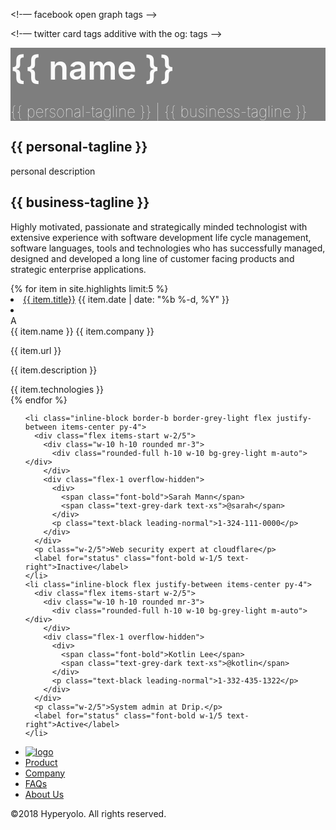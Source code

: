 <html lang="en">
<head>
  <!-— compatability tags -->
  <meta charset="UTF-8">
  <meta name="viewport" content="width=device-width, initial-scale=1.0">
  <meta http-equiv="X-UA-Compatible" content="ie=edge">

  <!-— facebook open graph tags -->
  <meta property="og:title" content="{{ name }}" />
  <meta property="og:description" content="{{ personal-tagline }}" />
  <meta property="og:image" content="https://jeffwindsor.github.io/resources/avatar.png" />
  <meta property="og:url" content="https://jeffwindsor.github.io/" />
  <meta property="og:type" content="website" />

  <!-— twitter card tags additive with the og: tags -->
  <meta name="twitter:title" value="{{ name }}" />
  <meta name="twitter:description" value="{{ personal-tagline }}" />
  <meta name="twitter:image" content="https://jeffwindsor.github.io/resources/avatar.png" />
  <meta name="twitter:url" value="https://www.jeffwindsor.github.io/" />
  <meta name="twitter:card" content="summary_large_image">
  <meta name="twitter:domain" value="github.io" />

  <!-- fonts -->
  <link href=https://fonts.googleapis.com/css?family=Muli:300,400,600,700,800,900 rel="stylesheet">
  <link href="https://fonts.googleapis.com/css?family=Reem+Kufi|Roboto:300" rel="stylesheet">
  <!-- <link rel="stylesheet" href=https://use.fontawesome.com/releases/v5.0.13/css/all.css integrity=sha384-DNOHZ68U8hZfKXOrtjWvjxusGo9WQnrNx2sqG0tfsghAvtVlRW3tvkXWZh58N9jp
    crossorigin="anonymous"> -->
  <link rel="stylesheet" href="https://use.fontawesome.com/releases/v5.3.1/css/all.css"
    integrity="sha384-mzrmE5qonljUremFsqc01SB46JvROS7bZs3IO2EmfFsd15uHvIt+Y8vEf7N7fWAU" crossorigin="anonymous">
  
  <!-- stylesheets -->
  <link rel="stylesheet" type="text/css" href="./css/stitches.css">
  <!-- page styles -->
  <style>
    #landing-section{
      background: linear-gradient( rgba(0, 0, 0, 0.5), rgba(0, 0, 0, 0.5) ), url('./resources/trees2k2k.jpg') no-repeat center;
      color: #FAFAFA;
    }
    .intro {
      font-size: 3.75em;
      font-weight: 600;
    }
    .tagline {
      font-size: 1.5rem;
      margin: 1.5rem 0;
      font-weight: 100;
    }
  </style>

  <title>Jeff Windsor</title>
</head>

<body>
  
  <section 
    class="font-sans h-screen w-full bg-cover text-center flex flex-col items-center justify-center" 
    id="landing-section">
    <div class="intro">{{ name }}</div>
		<div class="tagline">{{ personal-tagline }} | {{ business-tagline }}</div>
  </section>

  <section class="font-sans container m-auto flex flex-col py-8 max-w-xl text-center px-6">
    <h1 class="my-8 max-w-full m-auto text-3xl md:text-4xl lg:text-5xl font-medium">
      {{ personal-tagline }}
    </h1>
    <p class="mt-1 lg:mt-4 max-w-lg m-auto leading-loose mb-6 text-left">
      personal description
    </p>
    <h1 class="my-8 max-w-full m-auto text-3xl md:text-4xl lg:text-5xl font-medium">
      {{ business-tagline }}
    </h1>
    <p class="max-w-lg m-auto leading-loose mb-6 text-left">
      Highly motivated, passionate and strategically minded technologist with extensive experience with software development life cycle management, software languages, tools and technologies who has successfully managed, designed and developed a long line of customer facing products and strategic enterprise applications.
    </p>
  </section>
  
  <ul class="font-sans list-reset container m-auto text-grey-darkest"></ul>
  {% for item in site.highlights limit:5 %}
    <li><a href="{{ item.url }}">{{ item.title}}</a>
    <span class="postDate">{{ item.date | date: "%b %-d, %Y" }}</span>
    </li>
    <li class="inline-block border-b border-grey-light flex justify-between items-center py-4">
      <div class="flex items-start w-2/5">
        <div class="w-10 h-10 rounded mr-3">
          <div class="rounded-full h-10 w-10 bg-grey-light m-auto">A</div>
        </div>
        <div class="flex-1 overflow-hidden">
          <div>
            <span class="font-bold">{{ item.name }}</span>
            <span class="text-grey-dark text-xs">{{ item.company }}</span>
          </div>
          <p class="text-black leading-normal">{{ item.url }}</p>
        </div>
      </div>
      <p class="w-2/5">{{ item.description }}</p>
      <label for="status" class="font-bold w-1/5 text-right">{{ item.technologies }}</label>
    </li>
  {% endfor %}
  </ul>

  <ul class="font-sans list-reset container m-auto text-grey-darkest">

    <li class="inline-block border-b border-grey-light flex justify-between items-center py-4">
      <div class="flex items-start w-2/5">
        <div class="w-10 h-10 rounded mr-3">
          <div class="rounded-full h-10 w-10 bg-grey-light m-auto"></div>
        </div>
        <div class="flex-1 overflow-hidden">
          <div>
            <span class="font-bold">Sarah Mann</span>
            <span class="text-grey-dark text-xs">@sarah</span>
          </div>
          <p class="text-black leading-normal">1-324-111-0000</p>
        </div>
      </div>
      <p class="w-2/5">Web security expert at cloudflare</p>
      <label for="status" class="font-bold w-1/5 text-right">Inactive</label>
    </li>
    <li class="inline-block flex justify-between items-center py-4">
      <div class="flex items-start w-2/5">
        <div class="w-10 h-10 rounded mr-3">
          <div class="rounded-full h-10 w-10 bg-grey-light m-auto"></div>
        </div>
        <div class="flex-1 overflow-hidden">
          <div>
            <span class="font-bold">Kotlin Lee</span>
            <span class="text-grey-dark text-xs">@kotlin</span>
          </div>
          <p class="text-black leading-normal">1-332-435-1322</p>
        </div>
      </div>
      <p class="w-2/5">System admin at Drip.</p>
      <label for="status" class="font-bold w-1/5 text-right">Active</label>
    </li>
  </ul>


  <footer class="font-sans bg-black text-white py-8 px-4">
    <div class="mx-auto max-w-xl overflow-hidden flex justify-between items-center">
      <ul class="text-sm text-grey-dark list-reset flex items-center">
        <li> <a href="/" class="block mr-4 w-32">
            <img src="https://stitches-cdn.hyperyolo.com/logo-white.png" class="" alt="logo">
          </a></li>
        <li><a href="#" class="inline-block py-2 px-3 text-grey hover:text-grey-light no-underline">Product</a></li>
        <li><a href="#" class="inline-block py-2 px-3 text-grey hover:text-grey-light no-underline">Company</a></li>
        <li><a href="#" class="inline-block py-2 px-3 text-grey hover:text-grey-light no-underline">FAQs</a></li>
        <li><a href="#" class="inline-block py-2 px-3 text-grey hover:text-grey-light no-underline">About Us</a></li>
      </ul>
      <p class="inline-block py-2 px-3 text-grey-darker text-xs"> ©2018 Hyperyolo. All rights reserved.</p>
    </div>
  </footer>
</body>

</html>